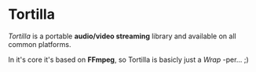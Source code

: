 Tortilla
========

*Tortilla* is a portable **audio/video streaming** library and available on all common platforms. 

In it's core it's based on **FFmpeg**, so Tortilla is basicly just a *Wrap* -per... ;) 

